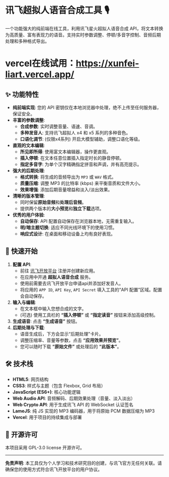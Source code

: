 
# 讯飞超拟人语音合成工具 🎙️

一个功能强大的纯前端在线工具，利用讯飞星火超拟人语音合成 API，将文本转换为高质量、富有表现力的语音。支持实时参数调整、停顿/多音字控制、音频后期处理和多种格式导出。
# vercel在线试用：https://xunfei-liart.vercel.app/

## ✨ 功能特性

- **纯前端实现**: 您的 API 密钥仅在本地浏览器中处理，绝不上传至任何服务器，保证安全。
- **丰富的参数调整**:
    - **合成参数**: 实时调整音量、语速、音调。
    - **多种发音人**: 支持讯飞超拟人 x4 和 x5 系列的多种音色。
    - **口语化调节**: (仅限x4系列) 开启大模型辅助，调整口语化等级。
- **直观的文本编辑**:
    - **所见即所得**: 使用富文本编辑器，操作更直观。
    - **插入停顿**: 在文本任意位置插入指定时长的静音停顿。
    - **指定多音字**: 为单个汉字精确指定拼音和声调，并有高亮提示。
- **强大的后期处理**:
    - **格式转换**: 将生成的音频导出为 `MP3` 或 `WAV` 格式。
    - **质量压缩**: 调整 MP3 的比特率 (kbps) 来平衡音质和文件大小。
    - **效果增强**: 添加后期音量增益和淡入/淡出效果。
- **清晰的版本管理**:
    - 同时保留**原始音频**和**处理后音频**。
    - 提供两个版本的**大小预览**和**独立下载**选项。
- **优秀的用户体验**:
    - **自动保存**: API 配置自动保存在浏览器本地，无需重复输入。
    - **明/暗主题切换**: 适应不同光线环境下的使用习惯。
    - **响应式设计**: 在桌面和移动设备上均有良好表现。

## 🚀 快速开始

1.  **配置 API**:
    - 前往 [讯飞开放平台]([https://www.xfyun.cn/](https://console.xfyun.cn/)) 注册并创建新应用。
    - 在应用中开通 **超拟人语音合成** 服务。
    - 使用前需要去讯飞开放平台申请api并添加好发音人。
    - 将应用的 `APP ID`, `API Key`, `API Secret` 填入工具的“API 配置”区域。配置会自动保存。
3.  **输入与编辑**:
    - 在文本框中输入您想合成的文字。
    - (可选) 使用工具栏的 **“插入停顿”** 或 **“指定读音”** 按钮来添加高级控制。
4.  **生成语音**: 点击 **“生成语音”** 按钮。
5.  **后期处理与下载**:
    - 语音生成后，下方会显示“后期处理”卡片。
    - 调整压缩率、音量等参数，点击 **“应用效果并预览”**。
    - 您可以随时下载 **“原始文件”** 或处理后的 **“此版本”**。

## 🛠️ 技术栈

- **HTML5**: 网页结构
- **CSS3**: 样式与主题（包含 Flexbox, Grid 布局）
- **JavaScript (ES6+)**: 核心功能逻辑
- **Web Audio API**: 音频解码、后期效果处理（音量、淡入淡出）
- **Web Crypto API**: 用于生成讯飞 API 的 WebSocket 认证签名
- **LameJS**: 纯 JS 实现的 MP3 编码器，用于将原始 PCM 数据压缩为 MP3
- **Vercel**: 用于项目的持续集成与部署

## 📄 开源许可

本项目采用 GPL-3.0 license 开源许可。

---

**免责声明**: 本工具仅为个人学习和技术研究目的创建，与讯飞官方无任何关联。请确保您的使用方式符合讯飞开放平台的用户协议。
